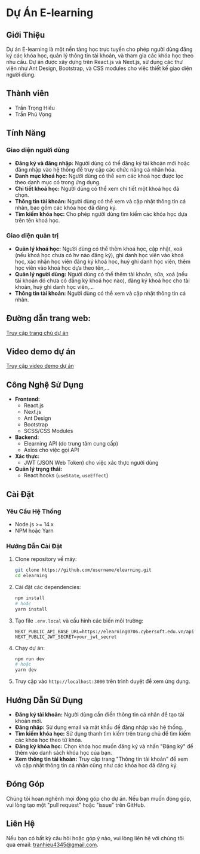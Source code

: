 # Dự Án E-learning

## Giới Thiệu

Dự án E-learning là một nền tảng học trực tuyến cho phép người dùng đăng ký các khóa học, quản lý thông tin tài khoản, và tham gia các khóa học theo nhu cầu. Dự án được xây dựng trên React.js và Next.js, sử dụng các thư viện như Ant Design, Bootstrap, và CSS modules cho việc thiết kế giao diện người dùng.

## Thành viên
- Trần Trọng Hiếu
- Trần Phú Vọng

## Tính Năng

### Giao diện người dùng
- **Đăng ký và đăng nhập:** Người dùng có thể đăng ký tài khoản mới hoặc đăng nhập vào hệ thống để truy cập các chức năng cá nhân hóa.
- **Danh mục khoá học:** Người dùng có thể xem các khoá học được lọc theo danh mục có trong ứng dụng.
- **Chi tiết khoá học:** Người dùng có thể xem chi tiết một khoá học đã chọn.
- **Thông tin tài khoản:** Người dùng có thể xem và cập nhật thông tin cá nhân, bao gồm các khóa học đã đăng ký.
- **Tìm kiếm khóa học:** Cho phép người dùng tìm kiếm các khóa học dựa trên tên khoá học.

### Giao diện quản trị
- **Quản lý khoá học:** Người dùng có thể thêm khoá học, cập nhật, xoá (nếu khoá học chưa có hv nào đăng ký), ghi danh học viên vào khoá học, xác nhận học viên đăng ký khoá học, huỷ ghi danh học viên, thêm học viên vào khoá học dựa theo tên,...
- **Quản lý người dùng:** Người dùng có thể thêm tài khoản, sửa, xoá (nếu tài khoản đó chưa có đăng ký khoá học nào), đăng ký khoá học cho tài khoản, huỷ ghi danh học viên,...
- **Thông tin tài khoản:** Người dùng có thể xem và cập nhật thông tin cá nhân.

## Đường dẫn trang web: 
[Truy cập trang chủ dự án](https://capstone4-psi.vercel.app/)

## Video demo dự án 
[Truy cập video demo dự án](https://www.youtube.com/watch?v=jq4uoys1lcc)

## Công Nghệ Sử Dụng

- **Frontend:**
  - React.js
  - Next.js
  - Ant Design
  - Bootstrap
  - SCSS/CSS Modules
- **Backend:**
  - Elearning API (do trung tâm cung cấp)
  - Axios cho việc gọi API
- **Xác thực:**
  - JWT (JSON Web Token) cho việc xác thực người dùng
- **Quản lý trạng thái:**
  - React hooks (`useState`, `useEffect`)

## Cài Đặt

### Yêu Cầu Hệ Thống

- Node.js >= 14.x
- NPM hoặc Yarn

### Hướng Dẫn Cài Đặt

1. Clone repository về máy:
    ```bash
    git clone https://github.com/username/elearning.git
    cd elearning
    ```

2. Cài đặt các dependencies:
    ```bash
    npm install
    # hoặc
    yarn install
    ```

3. Tạo file `.env.local` và cấu hình các biến môi trường:
    ```plaintext
    NEXT_PUBLIC_API_BASE_URL=https://elearning0706.cybersoft.edu.vn/api
    NEXT_PUBLIC_JWT_SECRET=your_jwt_secret
    ```

4. Chạy dự án:
    ```bash
    npm run dev
    # hoặc
    yarn dev
    ```

5. Truy cập vào `http://localhost:3000` trên trình duyệt để xem ứng dụng.

## Hướng Dẫn Sử Dụng

- **Đăng ký tài khoản:** Người dùng cần điền thông tin cá nhân để tạo tài khoản mới.
- **Đăng nhập:** Sử dụng email và mật khẩu để đăng nhập vào hệ thống.
- **Tìm kiếm khóa học:** Sử dụng thanh tìm kiếm trên trang chủ để tìm kiếm các khóa học theo từ khóa.
- **Đăng ký khóa học:** Chọn khóa học muốn đăng ký và nhấn "Đăng ký" để thêm vào danh sách khóa học của bạn.
- **Xem thông tin tài khoản:** Truy cập trang "Thông tin tài khoản" để xem và cập nhật thông tin cá nhân cũng như các khóa học đã đăng ký.

## Đóng Góp

Chúng tôi hoan nghênh mọi đóng góp cho dự án. Nếu bạn muốn đóng góp, vui lòng tạo một "pull request" hoặc "issue" trên GitHub.

## Liên Hệ

Nếu bạn có bất kỳ câu hỏi hoặc góp ý nào, vui lòng liên hệ với chúng tôi qua email: [tranhieu4345@gmail.com](tranhieu4345@gmail.com).
